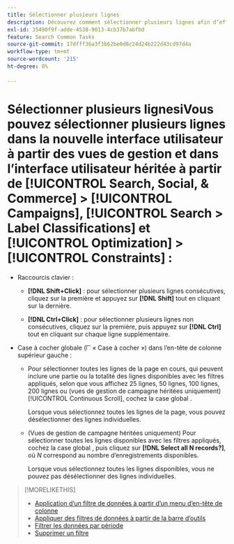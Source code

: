 ```yaml
---
title: Sélectionner plusieurs lignes
description: Découvrez comment sélectionner plusieurs lignes afin d’effectuer la même action sur chacune d’elles.
exl-id: 35490f9f-adde-4538-9013-4cb37b7abfbd
feature: Search Common Tasks
source-git-commit: 17dfff36a3f3b62be0d8c24d24b222d43cd97d4a
workflow-type: tm+mt
source-wordcount: '215'
ht-degree: 0%

---
```


# Sélectionner plusieurs lignesiVous pouvez sélectionner plusieurs lignes dans la nouvelle interface utilisateur à partir des vues de gestion et dans l’interface utilisateur héritée à partir de [!UICONTROL Search, Social, & Commerce] > [!UICONTROL Campaigns], [!UICONTROL Search > Label Classifications] et [!UICONTROL Optimization] > [!UICONTROL Constraints] :

* Raccourcis clavier :

   * **[!DNL Shift+Click]** : pour sélectionner plusieurs lignes consécutives, cliquez sur la première et appuyez sur **[!DNL Shift]** tout en cliquant sur la dernière.

   * **[!DNL Ctrl+Click]** : pour sélectionner plusieurs lignes non consécutives, cliquez sur la première, puis appuyez sur **[!DNL Ctrl]** tout en cliquant sur chaque ligne supplémentaire.

* Case à cocher globale (![Case à cocher](/help/search-social-commerce/assets/check-box.png) « Case à cocher ») dans l’en-tête de colonne supérieur gauche :

   * Pour sélectionner toutes les lignes de la page en cours, qui peuvent inclure une partie ou la totalité des lignes disponibles avec les filtres appliqués, selon que vous affichez 25 lignes, 50 lignes, 100 lignes, 200 lignes ou (vues de gestion de campagne héritées uniquement) [!UICONTROL Continuous Scroll], cochez la case global .

     Lorsque vous sélectionnez toutes les lignes de la page, vous pouvez désélectionner des lignes individuelles.

   * (Vues de gestion de campagne héritées uniquement) Pour sélectionner toutes les lignes disponibles avec les filtres appliqués, cochez la case global , puis cliquez sur **[!DNL Select all N records?]**, où *N* correspond au nombre d’enregistrements disponibles.

     Lorsque vous sélectionnez toutes les lignes disponibles, vous ne pouvez pas désélectionner des lignes individuelles.

>[!MORELIKETHIS]
>
>* [Application d’un filtre de données à partir d’un menu d’en-tête de colonne](../data-views/ad-hoc-settings/column-filter-apply-from-column-heading.md)
>* [Appliquer des filtres de données à partir de la barre d’outils](../data-views/ad-hoc-settings/column-filter-apply-from-toolbar.md)
>* [Filtrer les données par période](../data-views/ad-hoc-settings/date-filter.md)
>* [Supprimer un filtre](../data-views/ad-hoc-settings/column-filter-remove.md)
